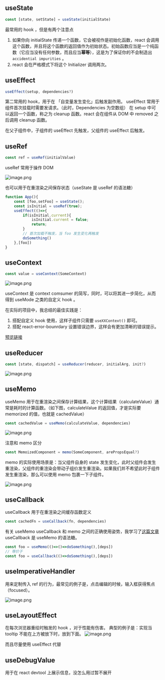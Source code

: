 ## useState

```js
const [state, setState] = useState(initialState)
```

最常用的 hook ，但是有两个注意点
1. 如果你向 initialState 传递一个函数，它会被视作是初始化函数，react 会调用这个函数，并且将这个函数的返回值作为初始状态。初始函数应当是一个纯函数（它应当没有任何参数，而且应当**幂等**），这是为了保证你的不会制造出 `accidential impurities` 。
2. react 会在严格模式下将这个 Initializer 调用两次。

## useEffect

```js
useEffect(setup, dependencies?)
```

第二常用的 hook，用于在 「自变量发生变化」后触发副作用。
useEffect 常用于组件首次挂载时需要发请求。（此时，Dependencies 为空数组）
在 setup 中可以返回一个函数，称之为 cleanup 函数。react 会在组件从 DOM 中 removed 之后调用 cleanup 函数。

在父子组件中，子组件的 useEffect 先触发，父组件的 useEffect 后触发。

## useRef

```js
const ref = useRef(initialValue)
```

useRef 常用于操作 DOM

![image.png](https://p5.music.126.net/obj/wo3DlcOGw6DClTvDisK1/24686000045/6f64/a8c0/368c/c1cf8b8128270b71abce2f14d4b4dcc3.png)


也可以用于在重渲染之间保存状态（useState 是 useRef 的语法糖）

```js
function App(){
	const [foo,setFoo] = useState();
	const isInitial = useRef(true);
	useEffect(()=>{
		if(isInitial.current){
			isInitial.current = false;
			return;
		}
		// 首次加载不触发，当 foo 发生变化再触发
		doSomething()
	},[foo])
}
```

## useContext

```js
const value = useContext(SomeContext)
```

![image.png](https://p5.music.126.net/obj/wo3DlcOGw6DClTvDisK1/24686371069/09ae/c227/c8ac/929fd904eff3ad1bb4fcb69538c08ebd.png)

useContext 是 context comsumer 的简写，同时，可以将其进一步简化，从而得到 useMode 之类的自定义 hook 。

在实际的项目中，我总结的最佳实践是：
1. 搭配自定义 hook 使用，这样子组件只需要 `useXXContext()` 即可。
2. 搭配 react-error-bounrdary 设置错误边界，这样会有更加清晰的错误提示。

[预览链接](https://codesandbox.io/s/affectionate-tesla-z1cz53?file=/src/App.tsx)

## useReducer

```js
const [state, dispatch] = useReducer(reducer, initialArg, init?)
```

![image.png](https://p5.music.126.net/obj/wo3DlcOGw6DClTvDisK1/24686798408/ec87/3061/db15/874077695cc416c8d5df06923f583f9a.png)

## useMemo

useMemo 用于在重渲染之间保存计算结果，这个计算结果（calculateValue）通常是耗时的计算函数。（如下图，calculateValue 的返回值，才是实际要 
memorized 的值，也就是 cachedValue）

```js
const cachedValue = useMemo(calculateValue, dependencies)
```

![image.png](https://p5.music.126.net/obj/wo3DlcOGw6DClTvDisK1/24714023944/c7dd/14ff/d2a4/000bbc4e8ca8275905d49e0fa90668bd.png)

注意和 memo 区分

```js
const MemoizedComponent = memo(SomeComponent, arePropsEqual?)
```

memo 的实际使用场景是：当父组件自身的 state 发生变化，此时父组件会发生重渲染，父组件的重渲染会带动子组价发生重渲染。如果我们并不希望此时子组件发生重渲染，那么可以使用 memo 包裹一下子组件。

![image.png](https://p5.music.126.net/obj/wo3DlcOGw6DClTvDisK1/24786292394/bd03/ffef/ff71/021752f3ac54ade66c2bb64614816e0a.png)


## useCallback
useCallback 用于在重渲染之间缓存函数定义

```js
const cachedFn = useCallback(fn, dependencies)
```

有关 useMemo useCallback 和 memo 之间的正确使用姿势，我学习了[这篇文章](https://juejin.cn/post/7146107198215553055)
useCallback 是 useMemo 的语法糖。

```js
const foo = useMemo(()=>()=>doSomething(),[deps])
// 等价于
const foo = useCallback(()=>doSomething(),[deps])
```


## useImperativeHandler

用来定制传入 ref 的行为，最常见的例子是，点击编辑的时候，输入框获得焦点（focused）。

![image.png](https://p5.music.126.net/obj/wo3DlcOGw6DClTvDisK1/24786725220/69d3/1e2b/9318/16799c462f90b19c1313e6a83bb72577.png)

## useLayoutEffect

在每次浏览器重绘时触发的 hook ，对于性能有伤害。
典型的例子是：实现当 tooltip 不能在上方被放下时，放到下面。
![image.png](https://p5.music.126.net/obj/wo3DlcOGw6DClTvDisK1/24786996940/f37b/9e52/62f3/a97b0bb8688267c489221791c33016dc.png)

而且尽量使用 useEffect 代替

## useDebugValue

用于在 react devtool 上展示信息，没怎么用过暂不展开
